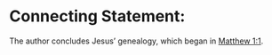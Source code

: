 # Connecting Statement:

The author concludes Jesus’ genealogy, which began in [Matthew 1:1](../01/01.md).